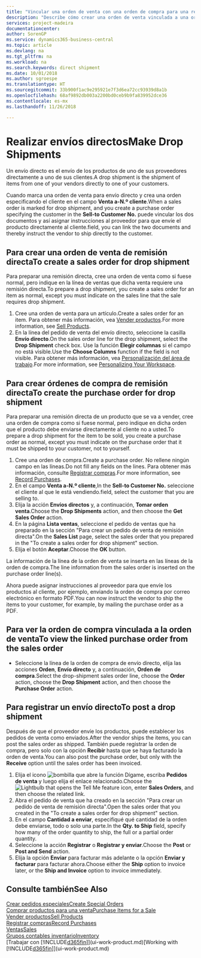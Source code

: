 ```yaml
---
title: "Vincular una orden de venta con una orden de compra para una remisión directa | Documentos de Microsoft"
description: "Describe cómo crear una orden de venta vinculada a una orden de compra para habilitar el envío directo del proveedor al cliente."
services: project-madeira
documentationcenter: 
author: SorenGP
ms.service: dynamics365-business-central
ms.topic: article
ms.devlang: na
ms.tgt_pltfrm: na
ms.workload: na
ms.search.keywords: direct shipment
ms.date: 10/01/2018
ms.author: sgroespe
ms.translationtype: HT
ms.sourcegitcommit: 33b900f1ac9e295921e7f3d6ea72cc93939d8a1b
ms.openlocfilehash: 68af9892db003a2200bd0ceb9b9fa839952dce36
ms.contentlocale: es-mx
ms.lasthandoff: 11/26/2018

---
```

# <a name="make-drop-shipments"></a><span data-ttu-id="34426-103">Realizar envíos directos</span><span class="sxs-lookup"><span data-stu-id="34426-103">Make Drop Shipments</span></span>
<span data-ttu-id="34426-104">Un envío directo es el envío de los productos de uno de sus proveedores directamente a uno de sus clientes.</span><span class="sxs-lookup"><span data-stu-id="34426-104">A drop shipment is the shipment of items from one of your vendors directly to one of your customers.</span></span>

<span data-ttu-id="34426-105">Cuando marca una orden de venta para envío directo y crea una orden especificando el cliente en el campo **Venta a-N.º cliente**.</span><span class="sxs-lookup"><span data-stu-id="34426-105">When a sales order is marked for drop shipment, and you create a purchase order specifying the customer in the **Sell-to Customer No.**</span></span> <span data-ttu-id="34426-106">puede vincular los dos documentos y así asignar instrucciones al proveedor para que envíe el producto directamente al cliente.</span><span class="sxs-lookup"><span data-stu-id="34426-106">field, you can link the two documents and thereby instruct the vendor to ship directly to the customer.</span></span>

## <a name="to-create-a-sales-order-for-drop-shipment"></a><span data-ttu-id="34426-107">Para crear una orden de venta de remisión directa</span><span class="sxs-lookup"><span data-stu-id="34426-107">To create a sales order for drop shipment</span></span>
<span data-ttu-id="34426-108">Para preparar una remisión directa, cree una orden de venta como si fuese normal, pero indique en la línea de ventas que dicha venta requiere una remisión directa.</span><span class="sxs-lookup"><span data-stu-id="34426-108">To prepare a drop shipment, you create a sales order for an item as normal, except you must indicate on the sales line that the sale requires drop shipment.</span></span>

1. <span data-ttu-id="34426-109">Cree una orden de venta para un artículo.</span><span class="sxs-lookup"><span data-stu-id="34426-109">Create a sales order for an item.</span></span> <span data-ttu-id="34426-110">Para obtener más información, vea [Vender productos](sales-how-sell-products.md).</span><span class="sxs-lookup"><span data-stu-id="34426-110">For more information, see [Sell Products](sales-how-sell-products.md).</span></span>
2. <span data-ttu-id="34426-111">En la línea del pedido de venta del envío directo, seleccione la casilla **Envío directo**.</span><span class="sxs-lookup"><span data-stu-id="34426-111">On the sales order line for the drop shipment, select the **Drop Shipment** check box.</span></span> <span data-ttu-id="34426-112">Use la función **Elegir columnas** si el campo no está visible.</span><span class="sxs-lookup"><span data-stu-id="34426-112">Use the **Choose Columns** function if the field is not visible.</span></span> <span data-ttu-id="34426-113">Para obtener más información, vea [Personalización del área de trabajo](ui-personalization-user.md).</span><span class="sxs-lookup"><span data-stu-id="34426-113">For more information, see [Personalizing Your Workspace](ui-personalization-user.md).</span></span>

## <a name="to-create-the-purchase-order-for-drop-shipment"></a><span data-ttu-id="34426-114">Para crear órdenes de compra de remisión directa</span><span class="sxs-lookup"><span data-stu-id="34426-114">To create the purchase order for drop shipment</span></span>
<span data-ttu-id="34426-115">Para preparar una remisión directa de un producto que se va a vender, cree una orden de compra como si fuese normal, pero indique en dicha orden que el producto debe enviarse directamente al cliente no a usted.</span><span class="sxs-lookup"><span data-stu-id="34426-115">To prepare a drop shipment for the item to be sold, you create a purchase order as normal, except you must indicate on the purchase order that it must be shipped to your customer, not to yourself.</span></span>

1. <span data-ttu-id="34426-116">Cree una orden de compra.</span><span class="sxs-lookup"><span data-stu-id="34426-116">Create a purchase order.</span></span> <span data-ttu-id="34426-117">No rellene ningún campo en las líneas.</span><span class="sxs-lookup"><span data-stu-id="34426-117">Do not fill any fields on the lines.</span></span> <span data-ttu-id="34426-118">Para obtener más información, consulte [Registrar compras](purchasing-how-record-purchases.md).</span><span class="sxs-lookup"><span data-stu-id="34426-118">For more information, see [Record Purchases](purchasing-how-record-purchases.md).</span></span>
2. <span data-ttu-id="34426-119">En el campo **Venta a-N.º cliente**,</span><span class="sxs-lookup"><span data-stu-id="34426-119">In the **Sell-to Customer No.**</span></span> <span data-ttu-id="34426-120">seleccione el cliente al que le está vendiendo.</span><span class="sxs-lookup"><span data-stu-id="34426-120">field, select the customer that you are selling to.</span></span>
3. <span data-ttu-id="34426-121">Elija la acción **Envíos directos** y, a continuación, **Tomar orden venta**.</span><span class="sxs-lookup"><span data-stu-id="34426-121">Choose the **Drop Shipments** action, and then choose the **Get Sales Order** action.</span></span>
4. <span data-ttu-id="34426-122">En la página **Lista ventas**, seleccione el pedido de ventas que ha preparado en la sección "Para crear un pedido de venta de remisión directa".</span><span class="sxs-lookup"><span data-stu-id="34426-122">On the **Sales List** page, select the sales order that you prepared in the "To create a sales order for drop shipment" section.</span></span>
5. <span data-ttu-id="34426-123">Elija el botón **Aceptar**.</span><span class="sxs-lookup"><span data-stu-id="34426-123">Choose the **OK** button.</span></span>

<span data-ttu-id="34426-124">La información de la línea de la orden de venta se inserta en las líneas de la orden de compra.</span><span class="sxs-lookup"><span data-stu-id="34426-124">The line information from the sales order is inserted on the purchase order line(s).</span></span>

<span data-ttu-id="34426-125">Ahora puede asignar instrucciones al proveedor para que envíe los productos al cliente, por ejemplo, enviando la orden de compra por correo electrónico en formato PDF.</span><span class="sxs-lookup"><span data-stu-id="34426-125">You can now instruct the vendor to ship the items to your customer, for example, by mailing the purchase order as a PDF.</span></span>     

## <a name="to-view-the-linked-purchase-order-from-the-sales-order"></a><span data-ttu-id="34426-126">Para ver la orden de compra vinculada a la orden de venta</span><span class="sxs-lookup"><span data-stu-id="34426-126">To view the linked purchase order from the sales order</span></span>
* <span data-ttu-id="34426-127">Seleccione la línea de la orden de compra de envío directo, elija las acciones **Orden**, **Envío directo** y, a continuación, **Orden de compra**.</span><span class="sxs-lookup"><span data-stu-id="34426-127">Select the drop-shipment sales order line, choose the **Order** action, choose the **Drop Shipment** action, and then choose the **Purchase Order** action.</span></span>

## <a name="to-post-a-drop-shipment"></a><span data-ttu-id="34426-128">Para registrar un envío directo</span><span class="sxs-lookup"><span data-stu-id="34426-128">To post a drop shipment</span></span>
<span data-ttu-id="34426-129">Después de que el proveedor envíe los productos, puede establecer los pedidos de venta como enviados.</span><span class="sxs-lookup"><span data-stu-id="34426-129">After the vendor ships the items, you can post the sales order as shipped.</span></span> <span data-ttu-id="34426-130">También puede registrar la orden de compra, pero solo con la opción **Recibir** hasta que se haya facturado la orden de venta.</span><span class="sxs-lookup"><span data-stu-id="34426-130">You can also post the purchase order, but only with the **Receive** option until the sales order has been invoiced.</span></span>

1. <span data-ttu-id="34426-131">Elija el icono ![bombilla que abre la función Dígame](media/ui-search/search_small.png "Dígame que desea hacer"), escriba **Pedidos de venta** y luego elija el enlace relacionado.</span><span class="sxs-lookup"><span data-stu-id="34426-131">Choose the ![Lightbulb that opens the Tell Me feature](media/ui-search/search_small.png "Tell me what you want to do") icon, enter **Sales Orders**, and then choose the related link.</span></span>
2. <span data-ttu-id="34426-132">Abra el pedido de venta que ha creado en la sección "Para crear un pedido de venta de remisión directa".</span><span class="sxs-lookup"><span data-stu-id="34426-132">Open the sales order that you created in the "To create a sales order for drop shipment" section.</span></span>
3. <span data-ttu-id="34426-133">En el campo **Cantidad a enviar**, especifiqué qué cantidad de la orden debe enviarse, todo o solo una parte.</span><span class="sxs-lookup"><span data-stu-id="34426-133">In the **Qty. to Ship** field, specify how many of the order quantity to ship, the full or a partial order quantity.</span></span>
4. <span data-ttu-id="34426-134">Seleccione la acción **Registrar** o **Registrar y enviar**.</span><span class="sxs-lookup"><span data-stu-id="34426-134">Choose the **Post** or **Post and Send** action.</span></span>
5. <span data-ttu-id="34426-135">Elija la opción **Enviar** para facturar más adelante o la opción **Enviar y facturar** para facturar ahora.</span><span class="sxs-lookup"><span data-stu-id="34426-135">Choose either the **Ship** option to invoice later, or the **Ship and Invoice** option to invoice immediately.</span></span>

## <a name="see-also"></a><span data-ttu-id="34426-136">Consulte también</span><span class="sxs-lookup"><span data-stu-id="34426-136">See Also</span></span>
[<span data-ttu-id="34426-137">Crear pedidos especiales</span><span class="sxs-lookup"><span data-stu-id="34426-137">Create Special Orders</span></span>](sales-how-to-create-special-orders.md)  
[<span data-ttu-id="34426-138">Comprar productos para una venta</span><span class="sxs-lookup"><span data-stu-id="34426-138">Purchase Items for a Sale</span></span>](purchasing-how-purchase-products-sale.md)  
[<span data-ttu-id="34426-139">Vender productos</span><span class="sxs-lookup"><span data-stu-id="34426-139">Sell Products</span></span>](sales-how-sell-products.md)  
[<span data-ttu-id="34426-140">Registrar compras</span><span class="sxs-lookup"><span data-stu-id="34426-140">Record Purchases</span></span>](purchasing-how-record-purchases.md)  
[<span data-ttu-id="34426-141">Ventas</span><span class="sxs-lookup"><span data-stu-id="34426-141">Sales</span></span>](sales-manage-sales.md)  
[<span data-ttu-id="34426-142">Grupos contables inventario</span><span class="sxs-lookup"><span data-stu-id="34426-142">Inventory</span></span>](inventory-manage-inventory.md)  
<span data-ttu-id="34426-143">[Trabajar con [!INCLUDE[d365fin](includes/d365fin_md.md)]](ui-work-product.md)</span><span class="sxs-lookup"><span data-stu-id="34426-143">[Working with [!INCLUDE[d365fin](includes/d365fin_md.md)]](ui-work-product.md)</span></span>

